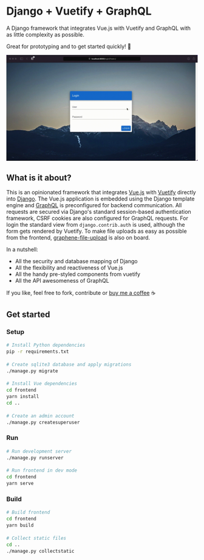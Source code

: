 # Django + Vuetify + GraphQL

A Django framework that integrates Vue.js with Vuetify and GraphQL with as little complexity as possible. 

Great for prototyping and to get started quickly! 🚀

![Screencast of this Django application framework](.github/screencast.gif)

## What is it about?

This is an opinionated framework that integrates [Vue.js](https://github.com/vuejs/vue) with [Vuetify](https://github.com/vuetifyjs/vuetify) directly into [Django](https://github.com/django/django). 
The Vue.js application is embedded using the Django template engine and [GraphQL](https://graphql.org) is preconfigured for backend communication. 
All requests are secured via Django's standard session-based authentication framework, CSRF cookies are also configured for GraphQL requests. 
For login the standard view from `django.contrib.auth` is used, although the form gets rendered by Vuetify.
To make file uploads as easy as possible from the frontend, [graphene-file-upload](https://github.com/lmcgartland/graphene-file-upload) is also on board.

In a nutshell:

* All the security and database mapping of Django
* All the flexibility and reactiveness of Vue.js
* All the handy pre-styled components from vuetify
* All the API awesomeness of GraphQL

If you like, feel free to fork, contribute or [buy me a coffee](http://ko-fi.com/philipptrenz) ☕️

## Get started

### Setup

```bash
# Install Python dependencies
pip -r requirements.txt

# Create sqlite3 database and apply migrations
./manage.py migrate

# Install Vue dependencies
cd frontend
yarn install
cd ..

# Create an admin account
./manage.py createsuperuser
```

### Run 

```bash
# Run development server
./manage.py runserver

# Run frontend in dev mode
cd frontend
yarn serve
```

### Build

```bash
# Build frontend
cd frontend 
yarn build

# Collect static files
cd ..
./manage.py collectstatic
```
